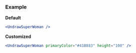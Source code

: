 ### Example

**Default**
```jsx
<UndrawSuperWoman />
```

**Customized**
```jsx
<UndrawSuperWoman primaryColor="#41B883" height="100" />
```
